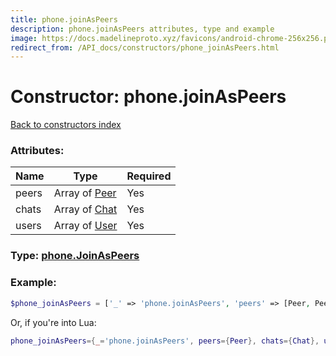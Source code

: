 ```yaml
---
title: phone.joinAsPeers
description: phone.joinAsPeers attributes, type and example
image: https://docs.madelineproto.xyz/favicons/android-chrome-256x256.png
redirect_from: /API_docs/constructors/phone_joinAsPeers.html
---
```

# Constructor: phone.joinAsPeers  
[Back to constructors index](index.md)



### Attributes:

| Name     |    Type       | Required |
|----------|---------------|----------|
|peers|Array of [Peer](../types/Peer.md) | Yes|
|chats|Array of [Chat](../types/Chat.md) | Yes|
|users|Array of [User](../types/User.md) | Yes|



### Type: [phone.JoinAsPeers](../types/phone.JoinAsPeers.md)


### Example:

```php
$phone_joinAsPeers = ['_' => 'phone.joinAsPeers', 'peers' => [Peer, Peer], 'chats' => [Chat, Chat], 'users' => [User, User]];
```  


Or, if you're into Lua:

```lua
phone_joinAsPeers={_='phone.joinAsPeers', peers={Peer}, chats={Chat}, users={User}}

```


